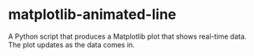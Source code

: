 # matplotlib-animated-line
A Python script that produces a Matplotlib plot that shows real-time data. The plot updates as the data comes in.
